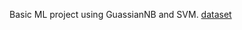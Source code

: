Basic ML project using GuassianNB and SVM.
[dataset](https://github.com/ayush714/Data-Science-Project-Loan-Prediction-System-With-Deployment-)
